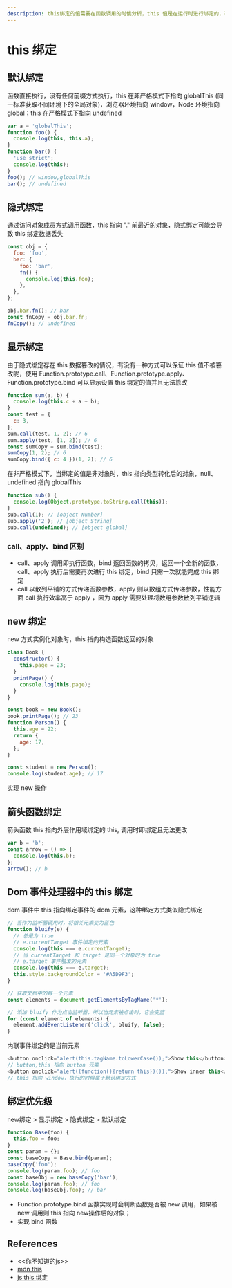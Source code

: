 ```yaml
---
description: this绑定的值需要在函数调用的时候分析，this 值是在运行时进行绑定的，有默认绑定、隐私绑定、显示绑定、new 绑定、箭头函数绑定5种方式
---
```


# this 绑定

## 默认绑定

函数直接执行，没有任何前缀方式执行，this 在非严格模式下指向 globalThis (同一标准获取不同环境下的全局对象)，浏览器环境指向 window，Node 环境指向 global；this 在严格模式下指向 undefined

```javascript
var a = 'globalThis';
function foo() {
  console.log(this, this.a);
}
function bar() {
  'use strict';
  console.log(this);
}
foo(); // window,globalThis
bar(); // undefined
```

## 隐式绑定

通过访问对象成员方式调用函数，this 指向 "." 前最近的对象，隐式绑定可能会导致 this 绑定数据丢失

```javascript
const obj = {
  foo: 'foo',
  bar: {
    foo: 'bar',
    fn() {
      console.log(this.foo);
    },
  },
};

obj.bar.fn(); // bar
const fnCopy = obj.bar.fn;
fnCopy(); // undefined
```

## 显示绑定

由于隐式绑定存在 this 数据篡改的情况，有没有一种方式可以保证 this 值不被篡改呢，使用 Function.prototype.call、Function.prototype.apply、Function.prototype.bind 可以显示设置 this 绑定的值并且无法篡改

```javascript
function sum(a, b) {
  console.log(this.c + a + b);
}
const test = {
  c: 3,
};
sum.call(test, 1, 2); // 6
sum.apply(test, [1, 2]); // 6
const sumCopy = sum.bind(test);
sumCopy(1, 2); // 6
sumCopy.bind({ c: 4 })(1, 2); // 6
```

在非严格模式下，当绑定的值是非对象时，this 指向类型转化后的对象，null、undefined 指向 globalThis

```javascript
function sub() {
  console.log(Object.prototype.toString.call(this));
}
sub.call(1); // [object Number]
sub.apply('2'); // [object String]
sub.call(undefined); // [object global]
```

### call、apply、bind 区别

* call、apply 调用即执行函数，bind 返回函数的拷贝，返回一个全新的函数，call、apply 执行后需要再次进行 this 绑定，bind 只需一次就能完成 this 绑定
* call 以散列平铺的方式传递函数参数，apply 则以数组方式传递参数，性能方面 call 执行效率高于 apply ，因为 apply 需要处理将数组参数散列平铺逻辑

## new 绑定

new 方式实例化对象时，this 指向构造函数返回的对象

```javascript
class Book {
  constructor() {
    this.page = 23;
  }
  printPage() {
    console.log(this.page);
  }
}

const book = new Book();
book.printPage(); // 23
function Person() {
  this.age = 22;
  return {
    age: 17,
  };
}

const student = new Person();
console.log(student.age); // 17
```

实现 new 操作

## 箭头函数绑定

箭头函数 this 指向外层作用域绑定的 this, 调用时即绑定且无法更改

```javascript
var b = 'b';
const arrow = () => {
  console.log(this.b);
};
arrow(); // b
```

## Dom 事件处理器中的 this 绑定

dom 事件中 this 指向绑定事件的 dom 元素，这种绑定方式类似隐式绑定

```javascript
// 当作为监听器调用时，将相关元素变为蓝色
function bluify(e) {
  // 总是为 true
  // e.currentTarget 事件绑定的元素
  console.log(this === e.currentTarget);
  // 当 currentTarget 和 target 是同一个对象时为 true
  // e.target 事件触发的元素
  console.log(this === e.target);
  this.style.backgroundColor = '#A5D9F3';
}

// 获取文档中的每一个元素
const elements = document.getElementsByTagName('*');

// 添加 bluify 作为点击监听器，所以当元素被点击时，它会变蓝
for (const element of elements) {
  element.addEventListener('click', bluify, false);
}
```

内联事件绑定的是当前元素

```javascript
<button onclick="alert(this.tagName.toLowerCase());">Show this</button>
// button,this 指向 button 元素
<button onclick="alert((function(){return this})());">Show inner this</button>
// this 指向 window，执行的时候属于默认绑定方式
```

## 绑定优先级

new绑定  > 显示绑定 > 隐式绑定 > 默认绑定

```javascript
function Base(foo) {
  this.foo = foo;
}
const param = {};
const baseCopy = Base.bind(param);
baseCopy('foo');
console.log(param.foo); // foo
const baseObj = new baseCopy('bar');
console.log(param.foo); // foo
console.log(baseObj.foo); // bar
```

* Function.prototype.bind 函数实现时会判断函数是否被 new 调用，如果被 new 调用则 this 指向 new操作后的对象；
* 实现 bind 函数

## References

* <<你不知道的js>>
* [mdn this](https://developer.mozilla.org/zh-CN/docs/Web/JavaScript/Reference/Operators/this)
* [js this 绑定](https://www.cnblogs.com/echolun/p/11962610.html)

